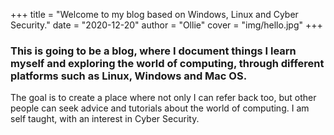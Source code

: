 +++
title = "Welcome to my blog based on Windows, Linux and Cyber Security."
date = "2020-12-20"
author = "Ollie"
cover = "img/hello.jpg"
+++
### This is going to be a blog, where I document things I learn myself and exploring the world of computing, through different platforms such as Linux, Windows and Mac OS. ###
The goal is to create a place where not only I can refer back too, but other people can seek advice and tutorials about the world of computing. I am self taught, with an interest in Cyber Security.
